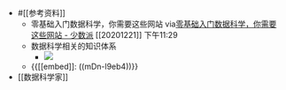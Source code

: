 - #[[参考资料]]
    - 零基础入门数据科学，你需要这些网站
via[零基础入门数据科学，你需要这些网站 - 少数派](https://sspai.com/post/53908)
[[20201221]] 下午11:29
    - 数据科学相关的知识体系
        - ![](https://firebasestorage.googleapis.com/v0/b/firescript-577a2.appspot.com/o/imgs%2Fapp%2Fxinyiheng%2FBiO4saBm72.png?alt=media&token=3a3730bf-e50c-4471-902d-579efe58f051)
    - {{[[embed]]: ((mDn-l9eb4))}}
- [[数据科学家]]
